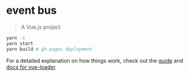 # event bus

> A Vue.js project

``` bash
yarn -i
yarn start
yarn build # gh-pages deployment
```

For a detailed explanation on how things work, check out the [guide](http://vuejs-templates.github.io/webpack/) and [docs for vue-loader](http://vuejs.github.io/vue-loader).
